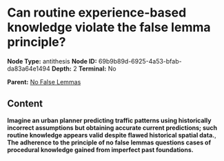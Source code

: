 # Can routine experience-based knowledge violate the false lemma principle?

**Node Type:** antithesis
**Node ID:** 69b9b89d-6925-4a53-bfab-da83a64e1494
**Depth:** 2
**Terminal:** No

**Parent:** [No False Lemmas](no-false-lemmas.md)

## Content

**Imagine an urban planner predicting traffic patterns using historically incorrect assumptions but obtaining accurate current predictions; such routine knowledge appears valid despite flawed historical spatial data.**, **The adherence to the principle of no false lemmas questions cases of procedural knowledge gained from imperfect past foundations.**

